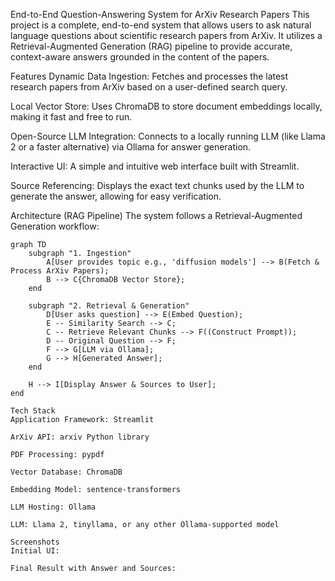 End-to-End Question-Answering System for ArXiv Research Papers
This project is a complete, end-to-end system that allows users to ask natural language questions about scientific research papers from ArXiv. It utilizes a Retrieval-Augmented Generation (RAG) pipeline to provide accurate, context-aware answers grounded in the content of the papers.

Features
Dynamic Data Ingestion: Fetches and processes the latest research papers from ArXiv based on a user-defined search query.

Local Vector Store: Uses ChromaDB to store document embeddings locally, making it fast and free to run.

Open-Source LLM Integration: Connects to a locally running LLM (like Llama 2 or a faster alternative) via Ollama for answer generation.

Interactive UI: A simple and intuitive web interface built with Streamlit.

Source Referencing: Displays the exact text chunks used by the LLM to generate the answer, allowing for easy verification.

Architecture (RAG Pipeline)
The system follows a Retrieval-Augmented Generation workflow:

```mermaid
graph TD
    subgraph "1. Ingestion"
        A[User provides topic e.g., 'diffusion models'] --> B(Fetch & Process ArXiv Papers);
        B --> C{ChromaDB Vector Store};
    end

    subgraph "2. Retrieval & Generation"
        D[User asks question] --> E(Embed Question);
        E -- Similarity Search --> C;
        C -- Retrieve Relevant Chunks --> F((Construct Prompt));
        D -- Original Question --> F;
        F --> G[LLM via Ollama];
        G --> H[Generated Answer];
    end

    H --> I[Display Answer & Sources to User];
end

Tech Stack
Application Framework: Streamlit

ArXiv API: arxiv Python library

PDF Processing: pypdf

Vector Database: ChromaDB

Embedding Model: sentence-transformers

LLM Hosting: Ollama

LLM: Llama 2, tinyllama, or any other Ollama-supported model

Screenshots
Initial UI:

Final Result with Answer and Sources: